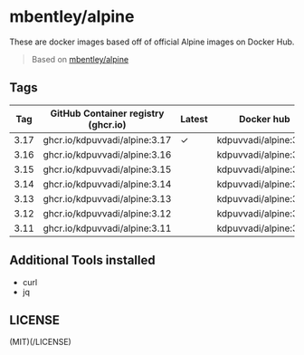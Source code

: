 # mbentley/alpine

These are docker images based off of official Alpine images on Docker Hub.

> Based on [mbentley/alpine](https://github.com/mbentley/docker-base-alpine)

## Tags

| Tag  | GitHub Container registry (ghcr.io) | Latest | Docker hub            |
|------|-------------------------------------|--------|-----------------------|
| 3.17 | ghcr.io/kdpuvvadi/alpine:3.17       | &check;| kdpuvvadi/alpine:3.17 |
| 3.16 | ghcr.io/kdpuvvadi/alpine:3.16       |        | kdpuvvadi/alpine:3.16 |
| 3.15 | ghcr.io/kdpuvvadi/alpine:3.15       |        | kdpuvvadi/alpine:3.15 |
| 3.14 | ghcr.io/kdpuvvadi/alpine:3.14       |        | kdpuvvadi/alpine:3.14 |
| 3.13 | ghcr.io/kdpuvvadi/alpine:3.13       |        | kdpuvvadi/alpine:3.13 |
| 3.12 | ghcr.io/kdpuvvadi/alpine:3.12       |        | kdpuvvadi/alpine:3.12 |
| 3.11 | ghcr.io/kdpuvvadi/alpine:3.11       |        | kdpuvvadi/alpine:3.11 |

## Additional Tools installed

- curl
- jq

## LICENSE
(MIT)(/LICENSE)
